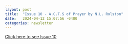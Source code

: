 ```yaml
---
layout: post
title:  "Issue 10 - A.C.T.S of Prayer by N.L. Rolston"
date:   2024-04-12 15:07:56 -0400
categories: newsletter
---
```


[Click here to see Issue 10](https://www.canva.com/design/DAGCISGPa8I/VQIvPDEezCFx65vmNx0tCA/view?utm_content=DAGCISGPa8I&utm_campaign=designshare&utm_medium=link&utm_source=editor)